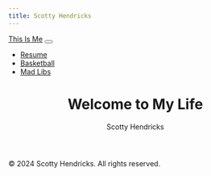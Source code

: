 ```yaml
---
title: Scotty Hendricks
---
```

<!DOCTYPE html>
<html lang="en">
<head>
  <meta charset="UTF-8">
  <meta name="viewport" content="width=device-width, initial-scale=1.0">
  <title>My Website</title>
  <link href="https://cdn.jsdelivr.net/npm/bootstrap@5.3.0/dist/css/bootstrap.min.css" rel="stylesheet">
  <link rel="stylesheet" href="styles.css">
</head>
<body>
  <nav class="navbar navbar-expand-lg navbar-light bg-light">
    <div class="container">
      <a class="navbar-brand" href="#">This Is Me</a>
      <button class="navbar-toggler" type="button" data-bs-toggle="collapse" data-bs-target="#navbarNav" aria-controls="navbarNav" aria-expanded="false" aria-label="Toggle navigation">
        <span class="navbar-toggler-icon"></span>
      </button>
      <div class="collapse navbar-collapse" id="navbarNav">
        <ul class="navbar-nav ms-auto">
          <li class="nav-item"><a class="nav-link" href="resume.html">Resume</a></li>
          <li class="nav-item"><a class="nav-link" href="scratch.html">Basketball</a></li>
          <li class="nav-item"><a class="nav-link" href="webapp.html">Mad Libs</a></li>
        </ul>
      </div>
    </div>
  </nav>

  <header class="bg-primary text-white text-center py-5">
    <h1>Welcome to My Life</h1>
    <p>Scotty Hendricks</p>
  </header>
  
  <footer class="text-center bg-light py-3">
    <p>&copy; 2024 Scotty Hendricks. All rights reserved.</p>
  </footer>

  <script src="https://cdn.jsdelivr.net/npm/bootstrap@5.3.0/dist/js/bootstrap.bundle.min.js"></script>
</body>
</html>

